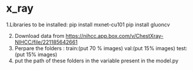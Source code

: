 # x_ray

1.Libraries to be installed:
   pip install mxnet-cu101
   pip install gluoncv
   
2. Download data from https://nihcc.app.box.com/v/ChestXray-NIHCC/file/221185642661
3. Perpare the folders :
  train:(put 70 % images)
  val:(put 15% images)
  test:(put 15% images)
4. put the path of these folders in the variable present in the model.py

